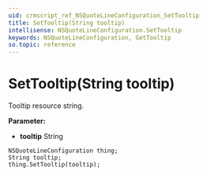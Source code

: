 ```yaml
---
uid: crmscript_ref_NSQuoteLineConfiguration_SetTooltip
title: SetTooltip(String tooltip)
intellisense: NSQuoteLineConfiguration.SetTooltip
keywords: NSQuoteLineConfiguration, GetTooltip
so.topic: reference
---
```


# SetTooltip(String tooltip)

Tooltip resource string.

**Parameter:** 
* **tooltip** String

```crmscript
NSQuoteLineConfiguration thing;
String tooltip;
thing.SetTooltip(tooltip);
```

